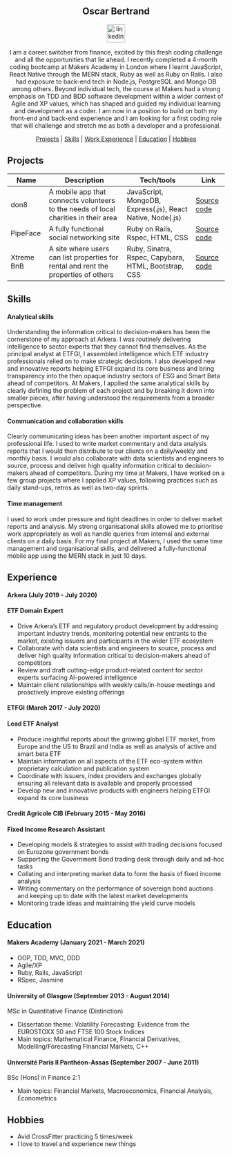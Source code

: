 <div align="center">

## Oscar Bertrand

<a href="https://www.linkedin.com/in/oscarbertrand/">
<img src="https://www.iconfinder.com/data/icons/free-social-icons/67/linkedin_circle_color-512.png" alt="linkedin" hspace="50" height="42" width="42"></a>

I am a career switcher from finance, excited by this fresh coding challenge and all the opportunities that lie ahead.
I recently completed a 4-month coding bootcamp at Makers Academy in London where I learnt JavaScript, React Native through the MERN stack, Ruby as well as Ruby on Rails. I also had exposure to back-end tech in Node.js, PostgreSQL and Mongo DB among others. Beyond individual tech, the course at Makers had a strong emphasis on TDD and BDD software development within a wider context of Agile and XP values, which has shaped and guided my individual learning and development as a coder.
I am now in a position to build on both my front-end and back-end experience and I am looking for a first coding role that will challenge and stretch me as both a developer and a professional.

[Projects](#Projects) | [Skills](#Skills) | [Work Experience](#Experience) | [Education](#Education) | [Hobbies](#Hobbies) 

</div>

## Projects

| Name                         | Description       | Tech/tools        | Link |
| ---------------------------- | ----------------- | ----------------- | ---
| don8 | A mobile app that connects volunteers to the needs of local charities in their area |	JavaScript, MongoDB, Express(.js), React Native, Node(.js) | [Source code](https://github.com/OscarB89/don8) |
| PipeFace | A fully functional social networking site |	Ruby on Rails, Rspec, HTML, CSS | [Source code](https://github.com/OscarB89/Pipeface) |
|Xtreme BnB	| A site where users can list properties for rental and rent the properties of others | Ruby, Sinatra, Rspec, Capybara, HTML, Bootstrap, CSS | [Source code](https://github.com/OscarB89/Xtreme_Prestige_Worldwide_BnB) |

## Skills

#### Analytical skills

Understanding the information critical to decision-makers has been the cornerstone of my approach at Arkera. I was routinely delivering intelligence to sector experts that they cannot find themselves. As the principal analyst at ETFGI, I assembled intelligence which ETF industry professionals relied on to make strategic decisions. I also developed new and innovative reports helping ETFGI expand its core business and bring transparency into the then opaque industry sectors of ESG and Smart Beta ahead of competitors. At Makers, I applied the same analytical skills by clearly defining the problem of each project and by breaking it down into smaller pieces, after having understood the requirements from a broader perspective.

#### Communication and collaboration skills

Clearly communicating ideas has been another important aspect of my professional life. I used to write market commentary and data analysis reports that I would then distribute to our clients on a daily/weekly and monthly basis. I would also collaborate with data scientists and engineers to source, process and deliver high quality information critical to decision-makers ahead of competitors. During my time at Makers, I have worked on a few group projects where I applied XP values, following practices such as daily stand-ups, retros as well as two-day sprints.

#### Time management

I used to work under pressure and tight deadlines in order to deliver market reports and analysis. My strong organisational skills allowed me to prioritise work appropriately as well as handle queries from internal and external clients on a daily basis. For my final project at Makers, I used the same time management and organisational skills, and delivered a fully-functional mobile app using the MERN stack in just 10 days.

## Experience

#### Arkera (July 2019 - July 2020)
#### ETF Domain Expert

- Drive Arkera’s ETF and regulatory product development by addressing important industry trends, monitoring potential new entrants to the market, existing issuers and participants in the wider ETF ecosystem
- Collaborate with data scientists and engineers to source, process and deliver high quality information critical to decision-makers ahead of competitors
- Review and draft cutting-edge product-related content for sector experts surfacing AI-powered intelligence
- Maintain client relationships with weekly calls/in-house meetings and proactively improve existing offerings

#### ETFGI (March 2017 - July 2020)
#### Lead ETF Analyst

- Produce insightful reports about the growing global ETF market, from Europe and the US to Brazil and India as well as analysis of active and smart beta ETF
- Maintain information on all aspects of the ETF eco-system within proprietary calculation and publication system
- Coordinate with issuers, index providers and exchanges globally ensuring all relevant data is available and properly processed
- Develop new and innovative products with engineers helping ETFGI expand its core business

#### Credit Agricole CIB (February 2015 - May 2016)
#### Fixed Income Research Assistant

- Developing models &amp; strategies to assist with trading decisions focused on Eurozone government bonds
- Supporting the Government Bond trading desk through daily and ad-hoc tasks
- Collating and interpreting market data to form the basis of fixed income analysis
- Writing commentary on the performance of sovereign bond auctions and keeping up to date with the latest market developments
- Monitoring trade ideas and maintaining the yield curve models

## Education

#### Makers Academy (January 2021 - March 2021)

- OOP, TDD, MVC, DDD
- Agile/XP
- Ruby, Rails, JavaScript
- RSpec, Jasmine

#### University of Glasgow (September 2013 - August 2014)
MSc in Quantitative Finance (Distinction)

- Dissertation theme: Volatility Forecasting: Evidence from the EUROSTOXX 50 and FTSE 100 Stock Indices
- Main topics: Mathematical Finance, Financial Derivatives, Modelling/Forecasting Financial Markets, C++

#### Université Paris II Panthéon-Assas (September 2007 - June 2011)
BSc (Hons) in Finance 2:1

- Main topics: Financial Markets, Macroeconomics, Financial Analysis, Econometrics

## Hobbies

- Avid CrossFitter practicing 5 times/week
- I love to travel and experience new things
